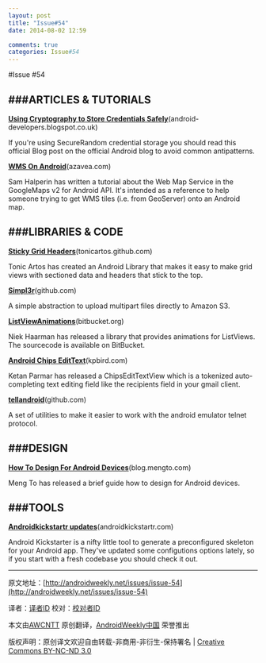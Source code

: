```yaml
---
layout: post
title: "Issue#54"
date: 2014-08-02 12:59

comments: true
categories: Issue#54
---
```


#Issue #54

###ARTICLES & TUTORIALS
---

[**Using Cryptography to Store Credentials Safely**](http://android-developers.blogspot.co.uk/2013/02/using-cryptography-to-store-credentials.html)(android-developers.blogspot.co.uk)

If you're using SecureRandom credential storage you should read this official Blog post on the official Android blog to avoid common antipatterns.

 
[**WMS On Android**](http://www.azavea.com/blogs/labs/2013/01/wms-on-android/)(azavea.com)

Sam Halperin has written a tutorial about the Web Map Service in the GoogleMaps v2 for Android API. It's intended as a reference to help someone trying to get WMS tiles (i.e. from GeoServer) onto an Android map.

###LIBRARIES & CODE
---

[**Sticky Grid Headers**](http://tonicartos.github.com/StickyGridHeaders/)(tonicartos.github.com)

Tonic Artos has created an Android Library that makes it easy to make grid views with sectioned data and headers that stick to the top.

[**Simpl3r**](https://github.com/jgilfelt/android-simpl3r)(github.com)

A simple abstraction to upload multipart files directly to Amazon S3.

[**ListViewAnimations**](https://bitbucket.org/nhaarman/listviewanimations)(bitbucket.org)

Niek Haarman has released a library that provides animations for ListViews. The sourcecode is available on BitBucket.

[**Android Chips EditText**](http://www.kpbird.com/2013/02/android-chips-edittext-token-edittext.html)(kpbird.com)

Ketan Parmar has released a ChipsEditTextView which is a tokenized auto-completing text editing field like the recipients field in your gmail client.

[**tellandroid**](https://github.com/vbabiy/tellandroid)(github.com)

A set of utilities to make it easier to work with the android emulator telnet protocol.

###DESIGN
---

[**How To Design For Android Devices**](http://blog.mengto.com/how-to-design-for-android-devices/)(blog.mengto.com)

Meng To has released a brief guide how to design for Android devices.

 
###TOOLS
---

[**Androidkickstartr updates**](http://androidkickstartr.com/)(androidkickstartr.com)

Android Kickstarter is a nifty little tool to generate a preconfigured skeleton for your Android app. They've updated some configutions options lately, so if you start with a fresh codebase you should check it out.

---


原文地址：[http://androidweekly.net/issues/issue-54](http://androidweekly.net/issues/issue-54)

译者：[译者ID](https://github.com/译者ID) 校对：[校对者ID](https://github.com/校对者ID)

本文由[AWCNTT](https://github.com/AWCNTT) 原创翻译，[AndroidWeekly中国](http://www.androidweekly.cn/) 荣誉推出

版权声明：原创译文欢迎自由转载-非商用-非衍生-保持署名 | [Creative Commons BY-NC-ND 3.0](http://creativecommons.org/licenses/by-nc-nd/3.0/deed.zh)